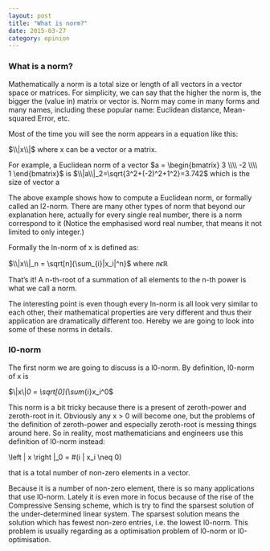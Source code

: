 ```yaml
---
layout: post
title: "What is norm?"
date: 2015-03-27
category: opinion
---
```


### What is a norm?

Mathematically a norm is a total size or length of all vectors in a vector space  or matrices. For simplicity, we can say that the higher the norm is, the bigger the (value in) matrix or vector is. Norm may come in many forms and many names, including these popular name: Euclidean distance, Mean-squared Error, etc.

Most of the time you will see the norm appears in a equation like this:

$\\|x\\|$ where x can be a vector or a matrix.

For example, a Euclidean norm of a vector $a = \begin{bmatrix}  3  \\\\  -2  \\\\  1  \end{bmatrix}$ is $\\|a\\|_2=\sqrt{3^2+(-2)^2+1^2}=3.742$ which is the size of vector a

The above example shows how to compute a Euclidean norm, or formally called an l2-norm. There are many other types of norm that beyond our explanation here, actually for every single real number, there is a norm correspond to it (Notice the emphasised word real number, that means it not limited to only integer.)

Formally the ln-norm of x is defined as:

$\\|x\\|_n = \sqrt[n]{\sum_{i}|x_i|^n}$ where $n \epsilon \mathbb{R}$

That’s it!  A n-th-root of a summation of all elements to the n-th power is what we call a norm.

The interesting point is even though every ln-norm is all look  very similar to each other, their mathematical properties are very different and thus their application are dramatically different too. Hereby we are going to look into some of these norms in details.



### l0-norm 

The first norm we are going to discuss is a l0-norm. By definition, l0-norm of x is

$\\|x\\|_0 = \sqrt[0]{\sum_{i}x_i^0$

This norm is a bit tricky because there is a present of zeroth-power and zeroth-root in it. Obviously any x > 0 will become one, but the problems of the definition of zeroth-power and especially zeroth-root is messing things around here. So in reality, most mathematicians and engineers use this definition of l0-norm instead:

\left \| x \right \|_0 = \#(i | x_i \neq 0)

that is a total number of non-zero elements in a vector.

Because it is a number of non-zero element, there is so many applications that use l0-norm. Lately it is even more in focus because of the rise of the Compressive Sensing scheme, which is try to find the sparsest solution of the under-determined linear system. The sparsest solution means the solution which has fewest non-zero entries, i.e. the lowest l0-norm. This problem is usually regarding as a optimisation problem of l0-norm or l0-optimisation.
